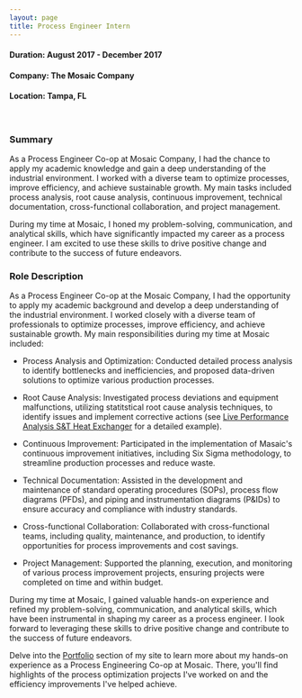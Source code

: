 ```yaml
---
layout: page
title: Process Engineer Intern
---
```


#### Duration: August 2017 - December 2017
#### Company: The Mosaic Company
#### Location: Tampa, FL

<br>

### Summary
As a Process Engineer Co-op at Mosaic Company, I had the chance to apply my academic knowledge and gain a deep understanding of the industrial environment. I worked with a diverse team to optimize processes, improve efficiency, and achieve sustainable growth. My main tasks included process analysis, root cause analysis, continuous improvement, technical documentation, cross-functional collaboration, and project management.

During my time at Mosaic, I honed my problem-solving, communication, and analytical skills, which have significantly impacted my career as a process engineer. I am excited to use these skills to drive positive change and contribute to the success of future endeavors.

### Role Description
As a Process Engineer Co-op at the Mosaic Company, I had the opportunity to apply my academic background and develop a deep understanding of the industrial environment. I worked closely with a diverse team of professionals to optimize processes, improve efficiency, and achieve sustainable growth. My main responsibilities during my time at Mosaic included:

- Process Analysis and Optimization: Conducted detailed process analysis to identify bottlenecks and inefficiencies, and proposed data-driven solutions to optimize various production processes.

- Root Cause Analysis: Investigated process deviations and equipment malfunctions, utilizing statitstical root cause analysis techniques, to identify issues and implement corrective actions (see [Live Performance Analysis S&T Heat Exchanger](/projects/hxfer-check/) for a detailed example).

- Continuous Improvement: Participated in the implementation of Masaic's continuous improvement initiatives, including Six Sigma methodology, to streamline production processes and reduce waste.

- Technical Documentation: Assisted in the development and maintenance of standard operating procedures (SOPs), process flow diagrams (PFDs), and piping and instrumentation diagrams (P&IDs) to ensure accuracy and compliance with industry standards.

- Cross-functional Collaboration: Collaborated with cross-functional teams, including quality, maintenance, and production, to identify opportunities for process improvements and cost savings.

- Project Management: Supported the planning, execution, and monitoring of various process improvement projects, ensuring projects were completed on time and within budget.

During my time at Mosaic, I gained valuable hands-on experience and refined my problem-solving, communication, and analytical skills, which have been instrumental in shaping my career as a process engineer. I look forward to leveraging these skills to drive positive change and contribute to the success of future endeavors.

Delve into the [Portfolio](/portfolio) section of my site to learn more about my hands-on experience as a Process Engineering Co-op at Mosaic. There, you'll find highlights of the process optimization projects I've worked on and the efficiency improvements I've helped achieve. 